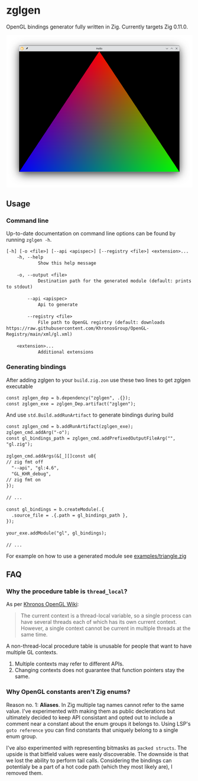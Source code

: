 # zglgen

OpenGL bindings generator fully written in Zig. Currently targets Zig 0.11.0.

![hello world triangle](./examples/triangle.png)

## Usage

### Command line

Up-to-date documentation on command line options can be found by running `zglgen -h`.

```
[-h] [-o <file>] [--api <apispec>] [--registry <file>] <extension>...
    -h, --help
            Show this help message

    -o, --output <file>
            Destination path for the generated module (default: prints to stdout)

        --api <apispec>
            Api to generate

        --registry <file>
            File path to OpenGL registry (default: downloads https://raw.githubusercontent.com/KhronosGroup/OpenGL-Registry/main/xml/gl.xml)

    <extension>...
            Additional extensions
```

### Generating bindings

After adding zglgen to your `build.zig.zon` use these two lines to get zglgen executable

```zig
const zglgen_dep = b.dependency("zglgen", .{});
const zglgen_exe = zglgen_Dep.artifact("zglgen");
```

And use `std.Build.addRunArtifact` to generate bindings during build

```zig
const zglgen_cmd = b.addRunArtifact(zglgen_exe);
zglgen_cmd.addArg("-o");
const gl_bindings_path = zglgen_cmd.addPrefixedOutputFileArg("", "gl.zig");

zglgen_cmd.addArgs(&[_][]const u8{
// zig fmt off
  "--api", "gl:4.6",
  "GL_KHR_debug",
// zig fmt on
});

// ...

const gl_bindings = b.createModule(.{
  .source_file = .{.path = gl_bindings_path },
});

your_exe.addModule("gl", gl_bindings);

// ...
```

For example on how to use a generated module see [examples/triangle.zig](./examples/triangle.zig)

## FAQ

### Why the procedure table is `thread_local`?

As per [Khronos OpenGL Wiki](https://www.khronos.org/opengl/wiki/OpenGL_Context):

> The current context is a thread-local variable, so a single process can have several threads
> each of which has its own current context. However, a single context cannot be current in
> multiple threads at the same time. 

A non-thread-local procedure table is unusable for people that want to have multiple GL contexts.

1. Multiple contexts may refer to different APIs.
2. Changing contexts does not guarantee that function pointers stay the same.

### Why OpenGL constants aren't Zig enums?

Reason no. 1: **Aliases**. In Zig multiple tag names cannot refer to the same value.
I've experimented with making them as public declerations but ultimately decided to keep API consistant
and opted out to include a comment near a constant about the enum groups it belongs to.
Using LSP's `goto reference` you can find constants that uniquely belong to a single enum group.

I've also experimented with representing bitmasks as `packed structs`.
The upside is that bitfield values were easly discoverable.
The downside is that we lost the ability to perform tail calls.
Considering the bindings can potentialy be a part of a hot code path (which they most likely are), I removed them.

